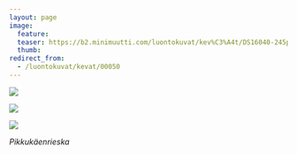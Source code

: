 ```yaml
---
layout: page
image:
  feature:
  teaser: https://b2.minimuutti.com/luontokuvat/kev%C3%A4t/DS16040-245px.jpg
  thumb:
redirect_from:
  - /luontokuvat/kevat/00050
---
```


![](https://b2.minimuutti.com/luontokuvat/kev%C3%A4t/DS16026-800px.jpg)

![](https://b2.minimuutti.com/luontokuvat/kev%C3%A4t/DS16035-800px.jpg)

![](https://b2.minimuutti.com/luontokuvat/kev%C3%A4t/DS16040-800px.jpg)

*Pikkukäenrieska*
